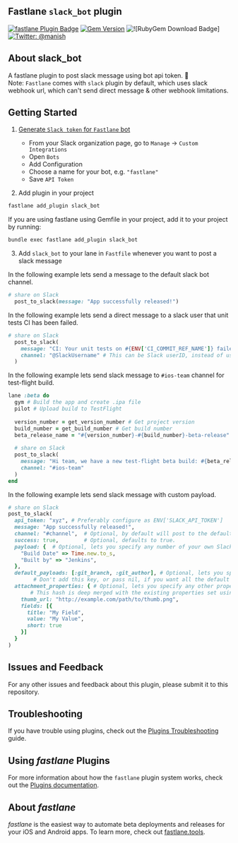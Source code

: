 ## Fastlane `slack_bot` plugin

[![fastlane Plugin Badge](https://rawcdn.githack.com/fastlane/fastlane/master/fastlane/assets/plugin-badge.svg)](https://rubygems.org/gems/fastlane-plugin-slack_bot)  [![Gem Version](https://badge.fury.io/rb/fastlane-plugin-slack_bot.svg)](https://badge.fury.io/rb/fastlane-plugin-slack_bot) ![![RubyGem Download Badge]](https://ruby-gem-downloads-badge.herokuapp.com/fastlane-plugin-slack_bot) [![Twitter: @manish](https://img.shields.io/badge/contact-@manish-blue.svg?style=flat)](https://twitter.com/manish_rathi_)

## About slack_bot

A fastlane plugin to post slack message using bot api token. 🚀\
Note: `Fastlane` comes with `slack` plugin by default, which uses slack webhook url, which can't send direct message & other webhook limitations.

## Getting Started

1. [Generate `Slack token` for `Fastlane` bot](https://slack.com/intl/en-nl/help/articles/115005265703-Create-a-bot-for-your-workspace)
    - From your Slack organization page, go to `Manage` -> `Custom Integrations`
    - Open `Bots`
    - Add Configuration
    - Choose a name for your bot, e.g. `"fastlane"`
    - Save `API Token`

2. Add plugin in your project

```bash
fastlane add_plugin slack_bot
```
If you are using fastlane using Gemfile in your project, add it to your project by running:
```bash
bundle exec fastlane add_plugin slack_bot 
```

3. Add `slack_bot` to your lane in `Fastfile` whenever you want to post a slack message

In the following example lets send a message to the default slack bot channel.

```ruby
# share on Slack
  post_to_slack(message: "App successfully released!")
```

In the following example lets send a direct message to a slack user that unit tests CI has been failed.

```ruby
# share on Slack
  post_to_slack(
    message: "CI: Your unit tests on #{ENV['CI_COMMIT_REF_NAME']} failed",
    channel: "@SlackUsername" # This can be Slack userID, instead of username i.e @UXXXXX
  )
```

In the following example lets send slack message to `#ios-team` channel for test-flight build.

```ruby
lane :beta do
  gym # Build the app and create .ipa file
  pilot # Upload build to TestFlight
  
  version_number = get_version_number # Get project version
  build_number = get_build_number # Get build number
  beta_release_name = "#{version_number}-#{build_number}-beta-release"
  
  # share on Slack
  post_to_slack(
    message: "Hi team, we have a new test-flight beta build: #{beta_release_name}",
    channel: "#ios-team"
  )
end
```

In the following example lets send slack message with custom payload.

```ruby
# share on Slack
post_to_slack(
  api_token: "xyz", # Preferably configure as ENV['SLACK_API_TOKEN']
  message: "App successfully released!",
  channel: "#channel",  # Optional, by default will post to the default channel configured for the Slack Bot.
  success: true,        # Optional, defaults to true.
  payload: {  # Optional, lets you specify any number of your own Slack attachments.
    "Build Date" => Time.new.to_s,
    "Built by" => "Jenkins",
  },
  default_payloads: [:git_branch, :git_author], # Optional, lets you specify an allowlist of default payloads to include. Pass an empty array to suppress all the default payloads.
        # Don't add this key, or pass nil, if you want all the default payloads. The available default payloads are: `lane`, `test_result`, `git_branch`, `git_author`, `last_git_commit`, `last_git_commit_hash`.
  attachment_properties: { # Optional, lets you specify any other properties available for attachments in the slack API (see https://api.slack.com/docs/attachments).
       # This hash is deep merged with the existing properties set using the other properties above. This allows your own fields properties to be appended to the existing fields that were created using the `payload` property for instance.
    thumb_url: "http://example.com/path/to/thumb.png",
    fields: [{
      title: "My Field",
      value: "My Value",
      short: true
    }]
  }
)
```

## Issues and Feedback

For any other issues and feedback about this plugin, please submit it to this repository.

## Troubleshooting

If you have trouble using plugins, check out the [Plugins Troubleshooting](https://docs.fastlane.tools/plugins/plugins-troubleshooting/) guide.

## Using _fastlane_ Plugins

For more information about how the `fastlane` plugin system works, check out the [Plugins documentation](https://docs.fastlane.tools/plugins/create-plugin/).

## About _fastlane_

_fastlane_ is the easiest way to automate beta deployments and releases for your iOS and Android apps. To learn more, check out [fastlane.tools](https://fastlane.tools).
